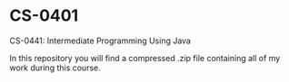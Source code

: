 # CS-0401
CS-0441: Intermediate Programming Using Java

In this repository you will find a compressed .zip file containing all of my work during this course.

